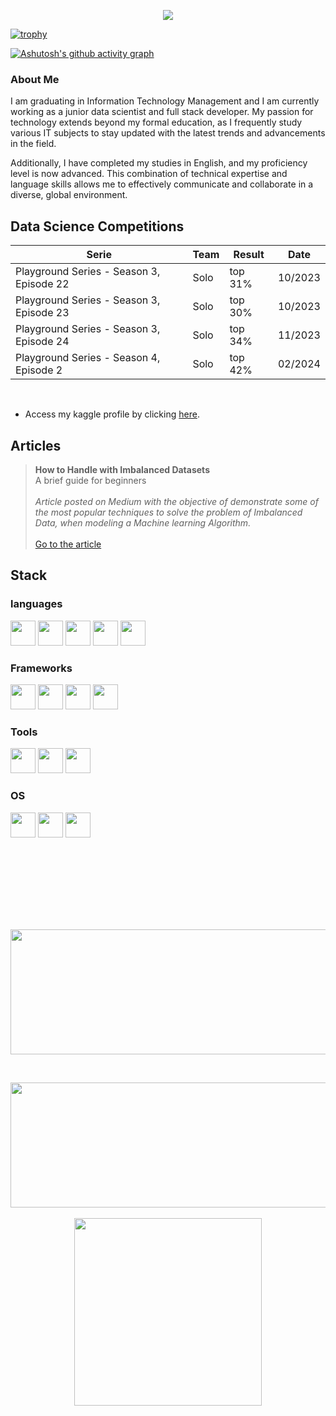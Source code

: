 <p align ="center"><img src='https://komarev.com/ghpvc/?username=jpedrou&color=red'></p>

[![trophy](https://github-profile-trophy.vercel.app/?username=jpedrou&theme=dark_lover)](https://github.com/ryo-ma/github-profile-trophy)

[![Ashutosh's github activity graph](https://github-readme-activity-graph.vercel.app/graph?username=jpedrou&theme=xcode)](https://github.com/ashutosh00710/github-readme-activity-graph)

### About Me

I am graduating in Information Technology Management and I am currently working as a junior data scientist and full stack developer. My passion for technology extends beyond my formal education, as I frequently study various IT subjects to stay updated with the latest trends and advancements in the field. 

Additionally, I have completed my studies in English, and my proficiency level is now advanced. This combination of technical expertise and language skills allows me to effectively communicate and collaborate in a diverse, global environment.

## Data Science Competitions

| Serie                                    | Team | Result  | Date    |
| ---------------------------------------- | ---- | ------- | ------- |
| Playground Series - Season 3, Episode 22 | Solo | top 31% | 10/2023 |
| Playground Series - Season 3, Episode 23 | Solo | top 30% | 10/2023 |
| Playground Series - Season 3, Episode 24 | Solo | top 34% | 11/2023 |
| Playground Series - Season 4, Episode 2  | Solo | top 42% | 02/2024 |

<br>

- Access my kaggle profile by clicking [here](https://www.kaggle.com/jpedrou/code).

## Articles

>**How to Handle with Imbalanced Datasets** <br> A brief guide for beginners <br><br> *Article posted on Medium with the objective of demonstrate some of the most popular techniques to solve the problem of Imbalanced Data, when modeling a Machine learning Algorithm.* <br><br> [Go to the article](https://medium.com/@jpnunesoliv/how-to-handle-with-imbalanced-datasets-42c6989b4296)

## Stack

### languages

<img width="40" src="https://cdn.jsdelivr.net/gh/devicons/devicon@latest/icons/python/python-original.svg" />
<img width = "40" src="https://cdn.jsdelivr.net/gh/devicons/devicon@latest/icons/javascript/javascript-original.svg" />
<img width="40" src="https://cdn.jsdelivr.net/gh/devicons/devicon@latest/icons/css3/css3-original.svg" />
<img width="40" src="https://cdn.jsdelivr.net/gh/devicons/devicon@latest/icons/html5/html5-original.svg" />
<img width="40" src="https://cdn.jsdelivr.net/gh/devicons/devicon@latest/icons/mysql/mysql-original.svg" />
      

### Frameworks

<img width="40" src="https://cdn.jsdelivr.net/gh/devicons/devicon@latest/icons/bootstrap/bootstrap-original.svg" />
<img width="40" src="https://cdn.jsdelivr.net/gh/devicons/devicon@latest/icons/vuejs/vuejs-original.svg" />
<img width="40" src="https://cdn.jsdelivr.net/gh/devicons/devicon@latest/icons/vuetify/vuetify-original.svg" />
<img width="40" src="https://cdn.jsdelivr.net/gh/devicons/devicon@latest/icons/django/django-plain.svg" />

### Tools
<img width="40" src="https://cdn.jsdelivr.net/gh/devicons/devicon@latest/icons/vscode/vscode-original.svg" />
<img width="40" src="https://cdn.jsdelivr.net/gh/devicons/devicon@latest/icons/dbeaver/dbeaver-original.svg" />
<img width="40" src="https://cdn.jsdelivr.net/gh/devicons/devicon@latest/icons/insomnia/insomnia-original.svg" />


### OS
<img width="40" src="https://cdn.jsdelivr.net/gh/devicons/devicon@latest/icons/windows11/windows11-original.svg" />
<img width="40" src="https://cdn.jsdelivr.net/gh/devicons/devicon@latest/icons/linux/linux-original.svg" />
<img width="40" src="https://cdn.jsdelivr.net/gh/devicons/devicon@latest/icons/ubuntu/ubuntu-original.svg" />

<br><br>
---

<br><br>

<p align="center">
  <img width="800" height="200" src="https://streak-stats.demolab.com?user=jpedrou&theme=highcontrast&hide_border=true&border_radius=5&card_width=800&theme=dracula">
</p>

<br>

<p align="center">
  <img width='600' height='200' src="https://github-readme-stats.vercel.app/api?username=jpedrou&show_icons=true&theme=dracula"> <br><br>
  <img width = '300' src="https://github-readme-stats.vercel.app/api/top-langs/?username=jpedrou&theme=dracula">
</p>
